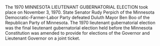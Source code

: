 The 1970 MINNESOTA LIEUTENANT GUBERNATORIAL ELECTION took place on November 3, 1970. State Senator Rudy Perpich of the Minnesota Democratic-Farmer-Labor Party defeated Duluth Mayor Ben Boo of the Republican Party of Minnesota. The 1970 lieutenant gubernatorial election was the final lieutenant gubernatorial election held before the Minnesota Constitution was amended to provide for elections of the Governor and Lieutenant Governor on a joint ticket.
